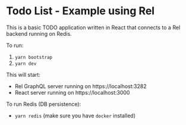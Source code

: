 # Todo List - Example using Rel

This is a basic TODO application written in React that connects to a Rel backend running on Redis.

To run:

1. `yarn bootstrap`
2. `yarn dev`

This will start:

- Rel GraphQL server running on https://localhost:3282
- React server running on https://localhost:3000

To run Redis (DB persistence):

- `yarn redis` (make sure you have `docker` installed)
